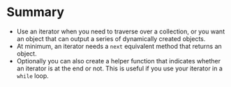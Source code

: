 # Summary

- Use an iterator when you need to traverse over a collection, or you want an object that can output a series of dynamically created objects.
- At minimum, an iterator needs a `next` equivalent method that returns an object.
- Optionally you can also create a helper function that indicates whether an iterator is at the end or not. This is useful if you use your iterator in a `while` loop.
